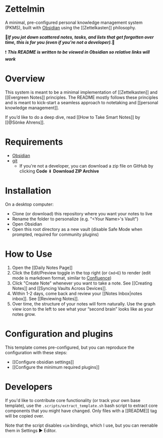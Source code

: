 # Zettelmin
A minimal, pre-configured personal knowledge management system (PKMS), built with [Obsidian](https://obsidian.md/) using the [[Zettelkasten]] philosophy.

🌟**_If you jot down scattered notes, tasks, and lists that get forgotten over time, this is for you (even if you're not a developer)._**🌟

❗ **_This README is written to be viewed in Obsidian so relative links will work_**

# Overview
This system is meant to be a minimal implementation of [[Zettelkasten]] and [[Evergreen Notes]] principles. The README mostly follows these principles and is meant to kick-start a seamless approach to notetaking and [[personal knowledge management]].

If you’d like to do a deep dive, read  [[How to Take Smart Notes]] by [[@Sönke Ahrens]].

# Requirements
- [Obsidian](https://obsidian.md/)
- [git](https://git-scm.com/)
	- If you're not a developer, you can download a zip file on GitHub by clicking **Code** ⬇ **Download ZIP Archive**

# Installation
On a desktop computer:
- Clone (or download) this repository where you want your notes to live
- Rename the folder to personalize (e.g. "\<Your Name\>'s Vault")
- Open Obsidian
- Open this root directory as a new vault (disable Safe Mode when prompted, required for community plugins)

# How to Use
1. Open the [[Daily Notes Page]]
2. Click the Edit/Preview toggle in the top right (or `Cmd+E`) to render (edit mode is markdown format, similar to [Confluence](https://confluence.atlassian.com/))
3. Click "Create Note" whenever you want to take a note. See [[Creating Notes]] and [[Syncing Vaults Across Devices]].
4. Within 1-2 days, come back and review your [[Notes Inbox|notes inbox]]. See [[Reviewing Notes]].
5. Over time, the structure of your notes will form naturally. Use the graph view icon to the left to see what your “second brain” looks like as your notes grow.

# Configuration and plugins
This template comes pre-configured, but you can reproduce the configuration with these steps:
- [[Configure obsidian settings]]
- [[Configure the minimum required plugins]]

# Developers
If you'd like to contribute core functionality (or track your own base template), use the `.scripts/extract_template.sh` bash script to extract core components that you might have changed. Only files with a [[README]] tag will be copied over.

Note that the script disables `vim` bindings, which I use, but you can reenable them in Settings ▶ Editor.
